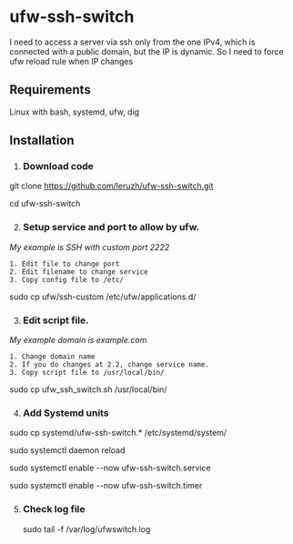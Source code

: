 # ufw-ssh-switch

I need to access  a server via ssh only from the one IPv4, which is connected with a public domain, but the IP is dynamic. So I need to force ufw reload rule when IP changes

## Requirements

Linux with bash, systemd, ufw, dig

## Installation

1. ### Download code

  git clone https://github.com/leruzh/ufw-ssh-switch.git

  cd ufw-ssh-switch

2. ### Setup service and port to allow by ufw.

  *My example is SSH with custom port 2222*
  
    1. Edit file to change port
    2. Edit filename to change service
    3. Copy config file to /etc/

  sudo cp ufw/ssh-custom /etc/ufw/applications.d/

3. ### Edit script file.

  *My example domain is example.com*
  
    1. Change domain name
    2. If you do changes at 2.2, change service name.
    3. Copy script file to /usr/local/bin/
    
  sudo cp ufw_ssh_switch.sh /usr/local/bin/

4. ### Add Systemd units

  sudo cp systemd/ufw-ssh-switch.* /etc/systemd/system/
  
  sudo systemctl daemon reload
  
  sudo systemctl enable --now ufw-ssh-switch.service
  
  sudo systemctl enable --now ufw-ssh-switch.timer

5. ### Check log file

   sudo tail -f /var/log/ufwswitch.log
